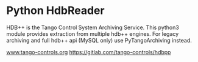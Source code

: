 # Python HdbReader

HDB++ is the Tango Control System Archiving Service.
This python3 module provides extraction from multiple hdb++ engines.
For legacy archiving and full hdb++ api (MySQL only) use PyTangoArchiving instead.

www.tango-controls.org
https://gitlab.com/tango-controls/hdbpp




